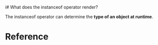 i# What does the instanceof operator render? 
  
 The instanceof operator can determine the **type of an object at runtime**.
  
 # Reference

